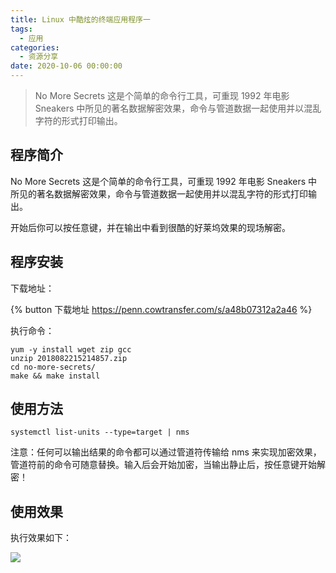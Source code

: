 ```yaml
---
title: Linux 中酷炫的终端应用程序一
tags:
  - 应用
categories:
  - 资源分享
date: 2020-10-06 00:00:00
---
```


> No More Secrets 这是个简单的命令行工具，可重现 1992 年电影 Sneakers 中所见的著名数据解密效果，命令与管道数据一起使用并以混乱字符的形式打印输出。

<!-- more -->

## 程序简介

No More Secrets 这是个简单的命令行工具，可重现 1992 年电影 Sneakers 中所见的著名数据解密效果，命令与管道数据一起使用并以混乱字符的形式打印输出。

开始后你可以按任意键，并在输出中看到很酷的好莱坞效果的现场解密。

## 程序安装

下载地址：

{% button 下载地址 https://penn.cowtransfer.com/s/a48b07312a2a46 %}

执行命令：

```
yum -y install wget zip gcc
unzip 2018082215214857.zip
cd no-more-secrets/
make && make install
```

## 使用方法

```
systemctl list-units --type=target | nms
```

注意：任何可以输出结果的命令都可以通过管道符传输给 nms 来实现加密效果，管道符前的命令可随意替换。输入后会开始加密，当输出静止后，按任意键开始解密！

## 使用效果

执行效果如下：

![](https://cdn.dusays.com/2020/10/269-1.jpg)
